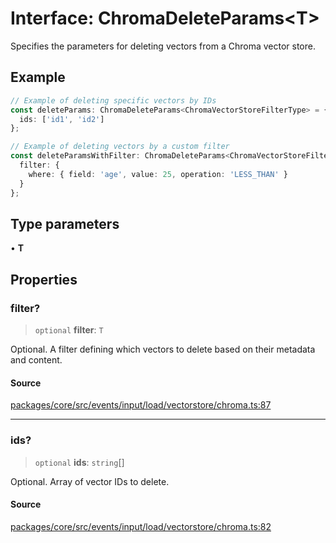 # Interface: ChromaDeleteParams\<T\>

Specifies the parameters for deleting vectors from a Chroma vector store.

## Example

```typescript
// Example of deleting specific vectors by IDs
const deleteParams: ChromaDeleteParams<ChromaVectorStoreFilterType> = {
  ids: ['id1', 'id2']
};

// Example of deleting vectors by a custom filter
const deleteParamsWithFilter: ChromaDeleteParams<ChromaVectorStoreFilterType> = {
  filter: {
    where: { field: 'age', value: 25, operation: 'LESS_THAN' }
  }
};
```

## Type parameters

• **T**

## Properties

### filter?

> `optional` **filter**: `T`

Optional. A filter defining which vectors to delete based on their metadata and content.

#### Source

[packages/core/src/events/input/load/vectorstore/chroma.ts:87](https://github.com/VictorS67/encre/blob/42c3bddca4be2d23ad959c1c99381eefbf43789c/packages/core/src/events/input/load/vectorstore/chroma.ts#L87)

***

### ids?

> `optional` **ids**: `string`[]

Optional. Array of vector IDs to delete.

#### Source

[packages/core/src/events/input/load/vectorstore/chroma.ts:82](https://github.com/VictorS67/encre/blob/42c3bddca4be2d23ad959c1c99381eefbf43789c/packages/core/src/events/input/load/vectorstore/chroma.ts#L82)
